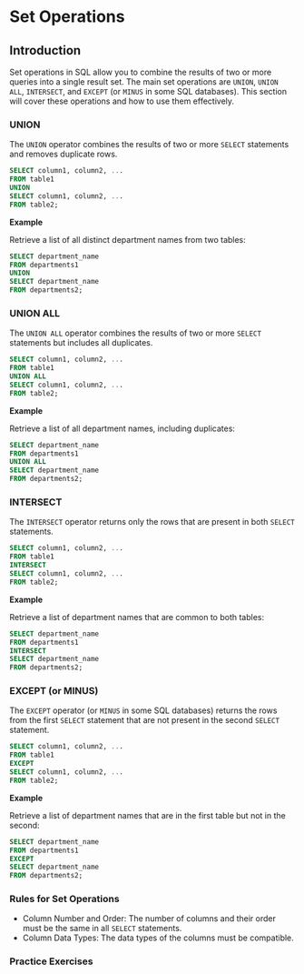 # Set Operations

## Introduction
Set operations in SQL allow you to combine the results of two or more queries into a single result set. The main set operations are `UNION`, `UNION ALL`, `INTERSECT`, and `EXCEPT` (or `MINUS` in some SQL databases). This section will cover these operations and how to use them effectively.

### UNION
The `UNION` operator combines the results of two or more `SELECT` statements and removes duplicate rows.

```sql
SELECT column1, column2, ...
FROM table1
UNION
SELECT column1, column2, ...
FROM table2;
```

**Example**

Retrieve a list of all distinct department names from two tables:

```sql
SELECT department_name
FROM departments1
UNION
SELECT department_name
FROM departments2;
```

### UNION ALL
The `UNION ALL` operator combines the results of two or more `SELECT` statements but includes all duplicates.


```sql
SELECT column1, column2, ...
FROM table1
UNION ALL
SELECT column1, column2, ...
FROM table2;
```

**Example**

Retrieve a list of all department names, including duplicates:

```sql
SELECT department_name
FROM departments1
UNION ALL
SELECT department_name
FROM departments2;
```

### INTERSECT
The `INTERSECT` operator returns only the rows that are present in both `SELECT` statements.

```sql
SELECT column1, column2, ...
FROM table1
INTERSECT
SELECT column1, column2, ...
FROM table2;
```

**Example**

Retrieve a list of department names that are common to both tables:

```sql
SELECT department_name
FROM departments1
INTERSECT
SELECT department_name
FROM departments2;
```

### EXCEPT (or MINUS)
The `EXCEPT` operator (or `MINUS` in some SQL databases) returns the rows from the first `SELECT` statement that are not present in the second `SELECT` statement.

```sql
SELECT column1, column2, ...
FROM table1
EXCEPT
SELECT column1, column2, ...
FROM table2;
```

**Example**

Retrieve a list of department names that are in the first table but not in the second:

```sql
SELECT department_name
FROM departments1
EXCEPT
SELECT department_name
FROM departments2;
```

### Rules for Set Operations
* Column Number and Order: The number of columns and their order must be the same in all `SELECT` statements.
* Column Data Types: The data types of the columns must be compatible.

### Practice Exercises
